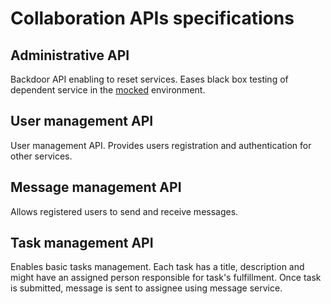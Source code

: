 # Collaboration APIs specifications

## Administrative API
Backdoor API enabling to reset services.
Eases black box testing of dependent service in the [mocked](../server-mocks) environment.

## User management API
User management API. Provides users registration and authentication for other services.

## Message management API
Allows registered users to send and receive messages.

## Task management API
Enables basic tasks management. 
Each task has a title, description and might have an assigned person responsible for task's fulfillment.
Once task is submitted, message is sent to assignee using message service.

